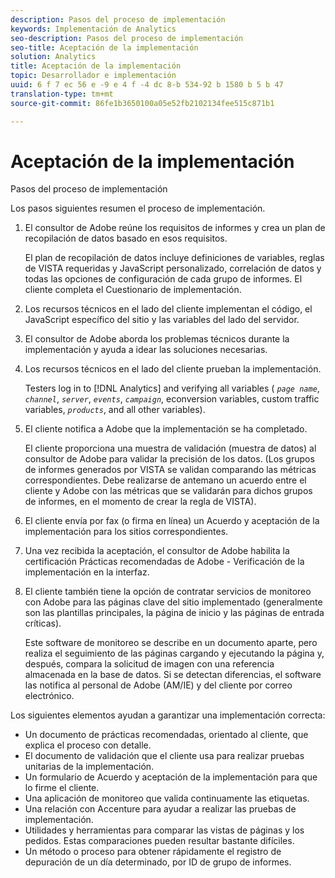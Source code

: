 ```yaml
---
description: Pasos del proceso de implementación
keywords: Implementación de Analytics
seo-description: Pasos del proceso de implementación
seo-title: Aceptación de la implementación
solution: Analytics
title: Aceptación de la implementación
topic: Desarrollador e implementación
uuid: 6 f 7 ec 56 e -9 e 4 f -4 dc 8-b 534-92 b 1580 b 5 b 47
translation-type: tm+mt
source-git-commit: 86fe1b3650100a05e52fb2102134fee515c871b1

---
```



# Aceptación de la implementación

Pasos del proceso de implementación

Los pasos siguientes resumen el proceso de implementación.

1. El consultor de Adobe reúne los requisitos de informes y crea un plan de recopilación de datos basado en esos requisitos.

   El plan de recopilación de datos incluye definiciones de variables, reglas de VISTA requeridas y JavaScript personalizado, correlación de datos y todas las opciones de configuración de cada grupo de informes. El cliente completa el Cuestionario de implementación.
1. Los recursos técnicos en el lado del cliente implementan el código, el JavaScript específico del sitio y las variables del lado del servidor.
1. El consultor de Adobe aborda los problemas técnicos durante la implementación y ayuda a idear las soluciones necesarias.
1. Los recursos técnicos en el lado del cliente prueban la implementación.

   Testers log in to [!DNL Analytics] and verifying all variables ( *`page name`*, *`channel`*, *`server`*, *`events`*, *`campaign`*, econversion variables, custom traffic variables, *`products`*, and all other variables).
1. El cliente notifica a Adobe que la implementación se ha completado.

   El cliente proporciona una muestra de validación (muestra de datos) al consultor de Adobe para validar la precisión de los datos. (Los grupos de informes generados por VISTA se validan comparando las métricas correspondientes. Debe realizarse de antemano un acuerdo entre el cliente y Adobe con las métricas que se validarán para dichos grupos de informes, en el momento de crear la regla de VISTA).
1. El cliente envía por fax (o firma en línea) un Acuerdo y aceptación de la implementación para los sitios correspondientes.
1. Una vez recibida la aceptación, el consultor de Adobe habilita la certificación Prácticas recomendadas de Adobe - Verificación de la implementación en la interfaz.
1. El cliente también tiene la opción de contratar servicios de monitoreo con Adobe para las páginas clave del sitio implementado (generalmente son las plantillas principales, la página de inicio y las páginas de entrada críticas).

   Este software de monitoreo se describe en un documento aparte, pero realiza el seguimiento de las páginas cargando y ejecutando la página y, después, compara la solicitud de imagen con una referencia almacenada en la base de datos. Si se detectan diferencias, el software las notifica al personal de Adobe (AM/IE) y del cliente por correo electrónico.

Los siguientes elementos ayudan a garantizar una implementación correcta:

* Un documento de prácticas recomendadas, orientado al cliente, que explica el proceso con detalle.
* El documento de validación que el cliente usa para realizar pruebas unitarias de la implementación.
* Un formulario de Acuerdo y aceptación de la implementación para que lo firme el cliente.
* Una aplicación de monitoreo que valida continuamente las etiquetas.
* Una relación con Accenture para ayudar a realizar las pruebas de implementación.
* Utilidades y herramientas para comparar las vistas de páginas y los pedidos. Estas comparaciones pueden resultar bastante difíciles.
* Un método o proceso para obtener rápidamente el registro de depuración de un día determinado, por ID de grupo de informes.

